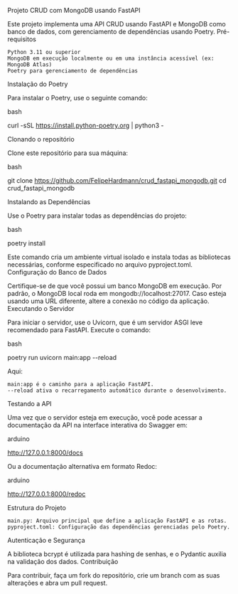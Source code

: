 Projeto CRUD com MongoDB usando FastAPI

Este projeto implementa uma API CRUD usando FastAPI e MongoDB como banco de dados, com gerenciamento de dependências usando Poetry.
Pré-requisitos

    Python 3.11 ou superior
    MongoDB em execução localmente ou em uma instância acessível (ex: MongoDB Atlas)
    Poetry para gerenciamento de dependências

Instalação do Poetry

Para instalar o Poetry, use o seguinte comando:

bash

curl -sSL https://install.python-poetry.org | python3 -

Clonando o repositório

Clone este repositório para sua máquina:

bash

git clone https://github.com/FelipeHardmann/crud_fastapi_mongodb.git
cd crud_fastapi_mongodb

Instalando as Dependências

Use o Poetry para instalar todas as dependências do projeto:

bash

poetry install

Este comando cria um ambiente virtual isolado e instala todas as bibliotecas necessárias, conforme especificado no arquivo pyproject.toml.
Configuração do Banco de Dados

Certifique-se de que você possui um banco MongoDB em execução. Por padrão, o MongoDB local roda em mongodb://localhost:27017. Caso esteja usando uma URL diferente, altere a conexão no código da aplicação.
Executando o Servidor

Para iniciar o servidor, use o Uvicorn, que é um servidor ASGI leve recomendado para FastAPI. Execute o comando:

bash

poetry run uvicorn main:app --reload

Aqui:

    main:app é o caminho para a aplicação FastAPI.
    --reload ativa o recarregamento automático durante o desenvolvimento.

Testando a API

Uma vez que o servidor esteja em execução, você pode acessar a documentação da API na interface interativa do Swagger em:

arduino

http://127.0.0.1:8000/docs

Ou a documentação alternativa em formato Redoc:

arduino

http://127.0.0.1:8000/redoc

Estrutura do Projeto

    main.py: Arquivo principal que define a aplicação FastAPI e as rotas.
    pyproject.toml: Configuração das dependências gerenciadas pelo Poetry.

Autenticação e Segurança

A biblioteca bcrypt é utilizada para hashing de senhas, e o Pydantic auxilia na validação dos dados.
Contribuição

Para contribuir, faça um fork do repositório, crie um branch com as suas alterações e abra um pull request.
